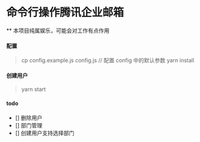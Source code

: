 # 命令行操作腾讯企业邮箱

\*\* 本项目纯属娱乐，可能会对工作有点作用

#### 配置

> cp config.example.js config.js
> // 配置 config 中的默认参数
> yarn install

#### 创建用户

> yarn start

#### todo

- [] 删除用户
- [] 部门管理
- [] 创建用户支持选择部门
